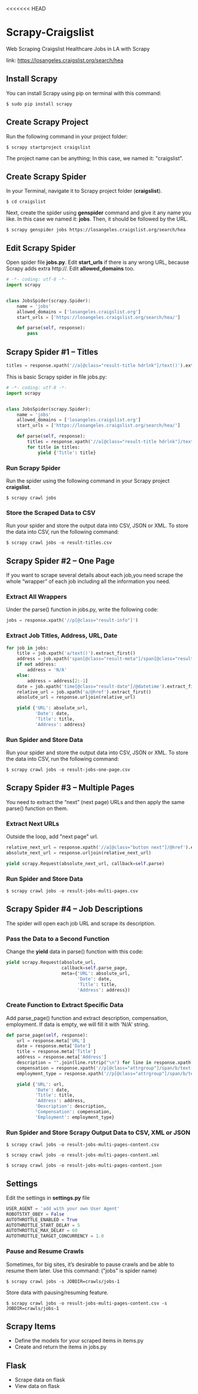 <<<<<<< HEAD
# Scrapy-Craigslist
Web Scraping Craigslist Healthcare Jobs in LA with Scrapy

link: https://losangeles.craigslist.org/search/hea

## Install Scrapy

You can install Scrapy using pip on terminal with this command:
```shell
$ sudo pip install scrapy
```

## Create Scrapy Project
Run the following command in your project folder:
```shell
$ scrapy startproject craigslist
```
The project name can be anything; In this case, we named it: "craigslist".

## Create Scrapy Spider
In your Terminal, navigate it to Scrapy project folder (**craigslist**).
```shell
$ cd craigslist
```
Next, create the spider using **genspider** command and give it any name you like. In this case we named it: **jobs**. Then, it should be followed by the URL.
 ```shell
$ scrapy genspider jobs https://losangeles.craigslist.org/search/hea
```

## Edit Scrapy Spider
Open spider file **jobs.py**.
Edit **start_urls** if there is any wrong URL, because Scrapy adds extra http://.
Edit **allowed_domains** too.
```python
# -*- coding: utf-8 -*-
import scrapy


class JobsSpider(scrapy.Spider):
    name = 'jobs'
    allowed_domains = ['losangeles.craigslist.org']
    start_urls = ['https://losangeles.craigslist.org/search/hea/']

    def parse(self, response):
        pass

```

## Scrapy Spider #1 – Titles
```python
titles = response.xpath('//a[@class="result-title hdrlnk"]/text()').extract()
```
This is basic Scrapy spider in file jobs.py:
```python
# -*- coding: utf-8 -*-
import scrapy


class JobsSpider(scrapy.Spider):
    name = 'jobs'
    allowed_domains = ['losangeles.craigslist.org']
    start_urls = ['https://losangeles.craigslist.org/search/hea/']

    def parse(self, response):
        titles = response.xpath('//a[@class="result-title hdrlnk"]/text()').extract()
        for title in titles:
            yield {'Title': title}
```
          
### Run Scrapy Spider
Run the spider using the following command in your Scrapy project **craigslist**.
```shell
$ scrapy crawl jobs
```

### Store the Scraped Data to CSV
Run your spider and store the output data into CSV, JSON or XML. To store the data into CSV, run the following command:
```shell
$ scrapy crawl jobs -o result-titles.csv
```

## Scrapy Spider #2 – One Page
If you want to scrape several details about each job,you need scrape the whole “wrapper” of each job including all the information you need.

### Extract All Wrappers
Under the parse() function in jobs.py, write the following code:
```python
jobs = response.xpath('//p[@class="result-info"]')
```

### Extract Job Titles, Address, URL, Date
```python
for job in jobs:
    title = job.xpath('a/text()').extract_first()
    address = job.xpath('span[@class="result-meta"]/span[@class="result-hood"]/text()').extract_first()
    if not address:
        address = 'N/A'
    else:
        address = address[2:-1]
    date = job.xpath('time[@class="result-date"]/@datetime').extract_first()
    relative_url = job.xpath('a/@href').extract_first()
    absolute_url = response.urljoin(relative_url)

    yield {'URL': absolute_url,
           'Date': date,
           'Title': title,
           'Address': address}
```

### Run Spider and Store Data
Run your spider and store the output data into CSV, JSON or XML. To store the data into CSV, run the following command:
```shell
$ scrapy crawl jobs -o result-jobs-one-page.csv
```

## Scrapy Spider #3 – Multiple Pages
You need to extract the “next” (next page) URLs and then apply the same parse() function on them.
 
### Extract Next URLs
Outside the loop, add "next page" url.
```python
relative_next_url = response.xpath('//a[@class="button next"]/@href').extract_first()
absolute_next_url = response.urljoin(relative_next_url)

yield scrapy.Request(absolute_next_url, callback=self.parse)
```

### Run Spider and Store Data
```shell
$ scrapy crawl jobs -o result-jobs-multi-pages.csv
```

## Scrapy Spider #4 – Job Descriptions
The spider will open each job URL and scrape its description.

### Pass the Data to a Second Function
Change the **yield** data in parse() function with this code:
```python
yield scrapy.Request(absolute_url,
                     callback=self.parse_page,
                     meta={'URL': absolute_url,
                           'Date': date,
                           'Title': title,
                           'Address': address})

```

### Create Function to Extract Specific Data
Add parse_page() function and extract description, compensation, employment. If data is empty, we will fill it with 'N/A' string.
```python
def parse_page(self, response):
    url = response.meta['URL']
    date = response.meta['Date']
    title = response.meta['Title']
    address = response.meta['Address']
    description = "".join(line.rstrip("\n") for line in response.xpath('//*[@id="postingbody"]/text()').extract()).strip() or 'N/A'
    compensation = response.xpath('//p[@class="attrgroup"]/span/b/text()')[0].extract() or 'N/A'
    employment_type = response.xpath('//p[@class="attrgroup"]/span/b/text()')[1].extract() or 'N/A'

    yield {'URL': url,
           'Date': date,
           'Title': title,
           'Address': address,
           'Description': description,
           'Compensation': compensation,
           'Employment': employment_type}
```

### Run Spider and Store Scrapy Output Data to CSV, XML or JSON
```shell
$ scrapy crawl jobs -o result-jobs-multi-pages-content.csv
```
```shell
$ scrapy crawl jobs -o result-jobs-multi-pages-content.xml
```
```shell
$ scrapy crawl jobs -o result-jobs-multi-pages-content.json
```

## Settings
Edit the settings in **settings.py** file
```python
USER_AGENT = 'add with your own User Agent'
ROBOTSTXT_OBEY = False
AUTOTHROTTLE_ENABLED = True
AUTOTHROTTLE_START_DELAY = 5
AUTOTHROTTLE_MAX_DELAY = 60
AUTOTHROTTLE_TARGET_CONCURRENCY = 1.0
```
### Pause and Resume Crawls
Sometimes, for big sites, it’s desirable to pause crawls and be able to resume them later.
Use this command: ("jobs" is spider name)
```shell
$ scrapy crawl jobs -s JOBDIR=crawls/jobs-1
```
Store data with pausing/resuming feature.
```shell
$ scrapy crawl jobs -o result-jobs-multi-pages-content.csv -s JOBDIR=crawls/jobs-1
```

## Scrapy Items
- Define the models for your scraped items in items.py
- Create and return the items in jobs.py

## Flask
- Scrape data on flask
- View data on flask

